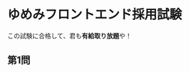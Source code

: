 # ゆめみフロントエンド採用試験

この試験に合格して、君も**有給取り放題**や！
## 第1問

<!--
## 第2問 このコメントアウトを外して問題のタイトルを記入してください。
ここに問題の本文を書いてください。
-->

<!--
## 第3問 このコメントアウトを外して問題のタイトルを記入してください。
ここに問題の本文を書いてください。
-->

<!--
## 第3問 このコメントアウトを外して問題のタイトルを記入してください。
ここに問題の本文を書いてください。
-->

<!--
## 第4問 このコメントアウトを外して問題のタイトルを記入してください。
ここに問題の本文を書いてください。
-->

<!--
## 第5問 このコメントアウトを外して問題のタイトルを記入してください。
ここに問題の本文を書いてください。
-->

<!--
## 第6問 このコメントアウトを外して問題のタイトルを記入してください。
ここに問題の本文を書いてください。
-->

<!--
## 第7問 このコメントアウトを外して問題のタイトルを記入してください。
ここに問題の本文を書いてください。
-->

<!--
## 第8問 このコメントアウトを外して問題のタイトルを記入してください。
ここに問題の本文を書いてください。
-->

<!--
## 第9問 このコメントアウトを外して問題のタイトルを記入してください。
ここに問題の本文を書いてください。
-->

<!--
## 第10問 このコメントアウトを外して問題のタイトルを記入してください。
ここに問題の本文を書いてください。
-->